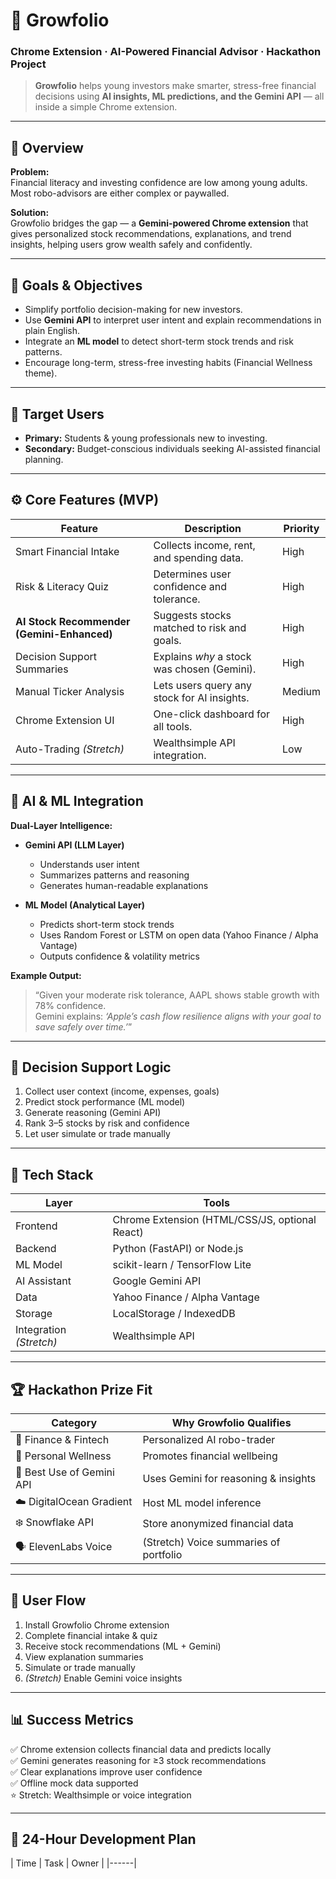 # 🌱 Growfolio

### Chrome Extension · AI-Powered Financial Advisor · Hackathon Project

> **Growfolio** helps young investors make smarter, stress-free financial decisions using **AI insights, ML predictions, and the Gemini API** — all inside a simple Chrome extension.

---

## 🧩 Overview

**Problem:**  
Financial literacy and investing confidence are low among young adults. Most robo-advisors are either complex or paywalled.

**Solution:**  
Growfolio bridges the gap — a **Gemini-powered Chrome extension** that gives personalized stock recommendations, explanations, and trend insights, helping users grow wealth safely and confidently.

---

## 🎯 Goals & Objectives

- Simplify portfolio decision-making for new investors.  
- Use **Gemini API** to interpret user intent and explain recommendations in plain English.  
- Integrate an **ML model** to detect short-term stock trends and risk patterns.  
- Encourage long-term, stress-free investing habits (Financial Wellness theme).  

---

## 👤 Target Users

- **Primary:** Students & young professionals new to investing.  
- **Secondary:** Budget-conscious individuals seeking AI-assisted financial planning.  

---

## ⚙️ Core Features (MVP)

| Feature | Description | Priority |
|----------|--------------|----------|
| Smart Financial Intake | Collects income, rent, and spending data. | High |
| Risk & Literacy Quiz | Determines user confidence and tolerance. | High |
| **AI Stock Recommender (Gemini-Enhanced)** | Suggests stocks matched to risk and goals. | High |
| Decision Support Summaries | Explains *why* a stock was chosen (Gemini). | High |
| Manual Ticker Analysis | Lets users query any stock for AI insights. | Medium |
| Chrome Extension UI | One-click dashboard for all tools. | High |
| Auto-Trading *(Stretch)* | Wealthsimple API integration. | Low |

---

## 🤖 AI & ML Integration

**Dual-Layer Intelligence:**

- **Gemini API (LLM Layer)**  
  - Understands user intent  
  - Summarizes patterns and reasoning  
  - Generates human-readable explanations  

- **ML Model (Analytical Layer)**  
  - Predicts short-term stock trends  
  - Uses Random Forest or LSTM on open data (Yahoo Finance / Alpha Vantage)  
  - Outputs confidence & volatility metrics  

**Example Output:**  
> “Given your moderate risk tolerance, AAPL shows stable growth with 78% confidence.  
> Gemini explains: *‘Apple’s cash flow resilience aligns with your goal to save safely over time.’*”

---

## 🧠 Decision Support Logic

1. Collect user context (income, expenses, goals)  
2. Predict stock performance (ML model)  
3. Generate reasoning (Gemini API)  
4. Rank 3–5 stocks by risk and confidence  
5. Let user simulate or trade manually  

---

## 🧰 Tech Stack

| Layer | Tools |
|--------|-------|
| Frontend | Chrome Extension (HTML/CSS/JS, optional React) |
| Backend | Python (FastAPI) or Node.js |
| ML Model | scikit-learn / TensorFlow Lite |
| AI Assistant | Google Gemini API |
| Data | Yahoo Finance / Alpha Vantage |
| Storage | LocalStorage / IndexedDB |
| Integration *(Stretch)* | Wealthsimple API |

---

## 🏆 Hackathon Prize Fit

| Category | Why Growfolio Qualifies |
|-----------|------------------------|
| 🏦 Finance & Fintech | Personalized AI robo-trader |
| 🧘 Personal Wellness | Promotes financial wellbeing |
| 🤖 Best Use of Gemini API | Uses Gemini for reasoning & insights |
| ☁️ DigitalOcean Gradient | Host ML model inference |
| ❄️ Snowflake API | Store anonymized financial data |
| 🗣️ ElevenLabs Voice | (Stretch) Voice summaries of portfolio |

---

## 🧭 User Flow

1. Install Growfolio Chrome extension  
2. Complete financial intake & quiz  
3. Receive stock recommendations (ML + Gemini)  
4. View explanation summaries  
5. Simulate or trade manually  
6. *(Stretch)* Enable Gemini voice insights  

---

## 📊 Success Metrics

✅ Chrome extension collects financial data and predicts locally  
✅ Gemini generates reasoning for ≥3 stock recommendations  
✅ Clear explanations improve user confidence  
✅ Offline mock data supported  
⭐ Stretch: Wealthsimple or voice integration  

---

## 🧩 24-Hour Development Plan

| Time | Task | Owner |
|------|
